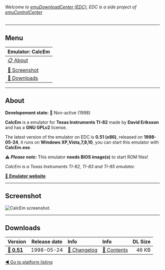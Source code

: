 ###### Welcome to [emuDownloadCenter (EDC)](https://github.com/PhoenixInteractiveNL/emuDownloadCenter/wiki/), EDC is a side project of [emuControlCenter](https://github.com/PhoenixInteractiveNL/emuControlCenter/wiki/)
***
## Menu
| **Emulator: CalcEm** |
|:---------|
| [:clipboard: About](#about) |
| [:sunrise: Screenshot](#screen) |
| [:floppy_disk: Downloads](#downloads) |
***
## About
**Developement state:** :red_circle: Non-active (1998)

**CalcEm** is a emulator for **Texas Instruments TI-82** made by **David Eriksson** and has a **GNU GPLv2** license.

The latest version of the emulator on EDC is **0.51 (x86)**, released on **1998-05-24**, it runs on **Windows XP,Vista,7,8,10**, you can start this emulator with **CalcEm.exe**.

:warning: _**Please note:**_ This emulator **needs BIOS image(s)** to start ROM files!

_CalcEm is a Texas Instruments TI-82, TI-83 and TI-85 emulator._

[:link: **Emulator website**](http://calcem.sourceforge.net/calcem/)
***
## Screenshot
![](https://raw.githubusercontent.com/PhoenixInteractiveNL/emuDownloadCenter/master/hooks/calcem/emulator_screen_01.jpg "CalcEm screenshot.")
***
## Downloads
| Version  | Release date  | Info       | Info       | DL Size    |
|:---------|:-------------:|:-----------|:-----------|-----------:|
| [:floppy_disk: **0.51**](https://github.com/PhoenixInteractiveNL/edc-repo0005/raw/master/calcem/0.51.7z) | 1998-05-24 | [:page_facing_up: Changelog](https://github.com/PhoenixInteractiveNL/edc-repo0005/blob/master/calcem/0.51_changelog.txt) | [:mag_right: Contents](https://github.com/PhoenixInteractiveNL/edc-repo0005/blob/master/calcem/0.51_contents.txt) | 46 KB |

[:arrow_backward: Go to platform listing](https://github.com/PhoenixInteractiveNL/emuDownloadCenter/wiki/EDC-Platform-List)

